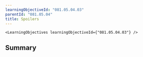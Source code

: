 ```yaml
---
learningObjectiveId: "081.05.04.03"
parentId: "081.05.04"
title: Spoilers
---
```


```tsx eval
<LearningObjectives learningObjectiveId={"081.05.04.03"} />
```

## Summary
